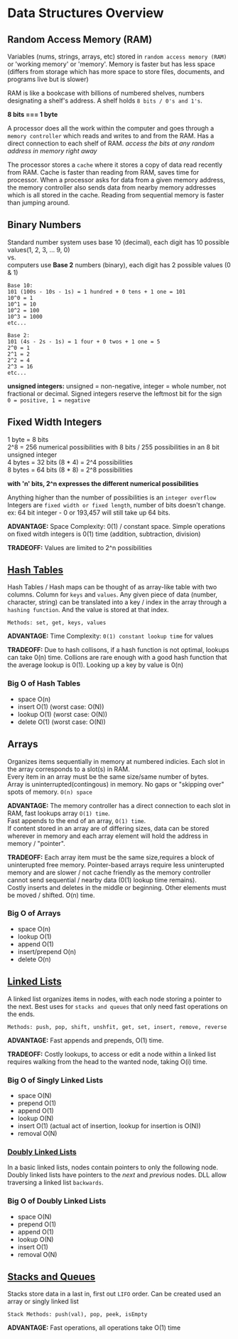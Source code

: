 # Data Structures Overview

## Random Access Memory (RAM)

Variables (nums, strings, arrays, etc) stored in `random access memory (RAM)` or 'working memory' or 'memory'. Memory is faster but has less space
(differs from storage which has more space to store files, documents, and programs live but is slower)

RAM is like a bookcase with billions of numbered shelves, numbers designating a shelf's address. A shelf holds `8 bits / 0's and 1's`.

**8 bits === 1 byte**

A processor does all the work within the computer and goes through a `memory controller` which reads and writes to and from the RAM. Has a direct connection to each shelf of RAM. *access the bits at any random address in memory right away*

The processor stores a `cache` where it stores a copy of data read recently from RAM. Cache is faster than reading from RAM, saves time for processor. When a processor asks for data from a given memory address, the memory controller also sends data from nearby memory addresses which is all stored in the cache. Reading from sequential memory is faster than jumping around.

## Binary Numbers

Standard number system uses base 10 (decimal), each digit has 10 possible values(1, 2, 3, ... 9, 0)</br>
vs.</br>
computers use **Base 2** numbers (binary), each digit has 2 possible values (0 & 1)

```
Base 10:
101 (100s - 10s - 1s) = 1 hundred + 0 tens + 1 one = 101
10^0 = 1
10^1 = 10
10^2 = 100
10^3 = 1000
etc...

Base 2:
101 (4s - 2s - 1s) = 1 four + 0 twos + 1 one = 5
2^0 = 1
2^1 = 2
2^2 = 4
2^3 = 16
etc...
```
**unsigned integers:** unsigned = non-negative, integer = whole number, not fractional or decimal. Signed integers reserve the leftmost bit for the sign </br>
`0 = positive, 1 = negative`

## Fixed Width Integers

1 byte = 8 bits</br>
2^8 = 256 numerical possibilities with 8 bits / 255 possibilities in an 8 bit unsigned integer</br>
4 bytes = 32 bits (8 * 4) = 2^4 possibilities</br>
8 bytes = 64 bits (8 * 8) = 2^8 possibilities</br>

**with 'n' bits, 2^n expresses the different numerical possibilities**

Anything higher than the number of possibilities is an `integer overflow`</br>
Integers are `fixed width or fixed length`, number of bits doesn't change.</br>
ex: 64 bit integer - 0 or 193,457 will still take up 64 bits.</br>

**ADVANTAGE:**
Space Complexity: 0(1) / constant space. Simple operations on fixed witdh integers is 0(1) time (addition, subtraction, division)

**TRADEOFF:**
Values are limited to 2^n possibilities

## [Hash Tables](hashTables.md)

Hash Tables / Hash maps can be thought of as array-like table with two columns. Column for `keys` and `values`. Any given piece of data (number, character, string) can be translated into a key / index in the array through a `hashing function`. And the value is stored at that index.

`Methods: set, get, keys, values`

**ADVANTAGE:**
Time Complexity: `0(1) constant lookup time` for values

**TRADEOFF:**
Due to hash collisons, if a hash function is not optimal, lookups can take 0(n) time. Collions are rare enough with a good hash function that the average lookup is 0(1). Looking up a key by value is 0(n)

### Big O of Hash Tables
* space	O(n)
* insert	O(1)	(worst case: O(N))
* lookup	O(1)	(worst case: O(N))
* delete	O(1)	(worst case: O(N))

## Arrays
Organizes items sequentially in memory at numbered indicies. Each slot in the array corresponds to a slot(s) in RAM.</br>
Every item in an array must be the same size/same number of bytes.</br>
Array is uninterrupted(contingous) in memory. No gaps or "skipping over" spots of memory. `O(n) space`

**ADVANTAGE:**
The memory controller has a direct connection to each slot in RAM, fast lookups array `O(1) time`. </br>
Fast appends to the end of an array, `O(1) time`. </br>
If content stored in an array are of differing sizes, data can be stored wherever in memory and each array element will hold the address in memory / "pointer".

**TRADEOFF:**
Each array item must be the same size,requires a block of uninterupted free memory. Pointer-based arrays require less uninterupted memory and are slower / not cache friendly as the memory controller cannot send sequential / nearby data (0(1) lookup time remains).</br>
Costly inserts and deletes in the middle or beginning. Other elements must be moved / shifted. O(n) time.

### Big O of Arrays
* space	O(n)
* lookup	O(1)
* append	O(1)
* insert/prepend	O(n)
* delete	O(n)

## [Linked Lists](singlyLinkedLists.md)
A linked list organizes items in nodes, with each node storing a pointer to the next. Best uses for `stacks and queues` that only need fast operations on the ends.

`Methods: push, pop, shift, unshfit, get, set, insert, remove, reverse`

**ADVANTAGE:**
Fast appends and prepends, O(1) time.

**TRADEOFF:**
Costly lookups, to access or edit a node within a linked list requires walking from the head to the wanted node, taking O(i) time.

### Big O of Singly Linked Lists
* space O(N)
* prepend O(1)
* append O(1)
* lookup O(N)
* insert O(1) (actual act of insertion, lookup for insertion is O(N))
* removal O(N)

### [Doubly Linked Lists](doublyLinkedLists.md)
In a basic linked lists, nodes contain pointers to only the following node. Doubly linked lists have pointers to the *next* and *previous* nodes. DLL allow traversing a linked list `backwards`.

### Big O of Doubly Linked Lists
* space O(N)
* prepend O(1)
* append O(1)
* lookup O(N)
* insert O(1)
* removal O(N)

## [Stacks and Queues](stacksQueues.md)
Stacks store data in a last in, first out `LIFO` order. Can be created used an array or singly linked list

`Stack Methods: push(val), pop, peek, isEmpty`

**ADVANTAGE:**
Fast operations, all operations take O(1) time

